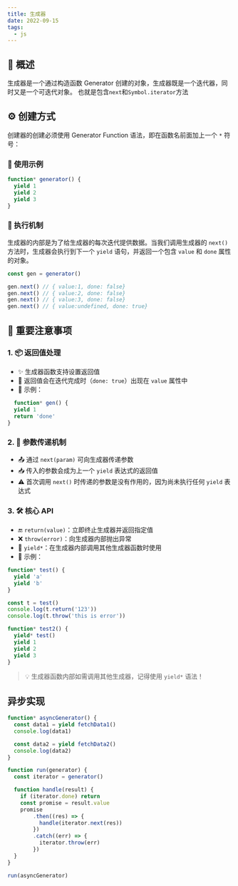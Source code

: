 ```yaml
---
title: 生成器
date: 2022-09-15
tags:
  - js
---
```


## 📝 概述

生成器是一个通过构造函数 Generator 创建的对象，生成器既是一个迭代器，同时又是一个可迭代对象。
也就是包含`next`和`Symbol.iterator`方法

## ⚙️ 创建方式

创建器的创建必须使用 Generator Function 语法，即在函数名前面加上一个 `*` 符号：

### 📝 使用示例

```js
function* generator() {
  yield 1
  yield 2
  yield 3
}
```

### 🔄 执行机制

生成器的内部是为了给生成器的每次迭代提供数据。当我们调用生成器的 `next()` 方法时，生成器会执行到下一个 `yield` 语句，并返回一个包含
`value` 和 `done` 属性的对象。

```js
const gen = generator()

gen.next() // { value:1, done: false}
gen.next() // { value:2, done: false}
gen.next() // { value:3, done: false}
gen.next() // { value:undefined, done: true}
```

## 🚨 重要注意事项

### 1. 📦 返回值处理

- ✨ 生成器函数支持设置返回值
- 🎯 返回值会在迭代完成时（`done: true`）出现在 `value` 属性中
- 📝 示例：

```js
  function* gen() {
  yield 1
  return 'done'
}
```

### 2. 🔄 参数传递机制

- 📤 通过 `next(param)` 可向生成器传递参数
- 📥 传入的参数会成为上一个 `yield` 表达式的返回值
- ⚠️ 首次调用 `next()` 时传递的参数是没有作用的，因为尚未执行任何 `yield` 表达式

### 3. 🛠️ 核心 API

- 🔚 `return(value)`：立即终止生成器并返回指定值
- ❌ `throw(error)`：向生成器内部抛出异常
- 🔗 `yield*`：在生成器内部调用其他生成器函数时使用
- 📝 示例：

```js
function* test() {
  yield 'a'
  yield 'b'
}

const t = test()
console.log(t.return('123'))
console.log(t.throw('this is error'))

function* test2() {
  yield* test()
  yield 1
  yield 2
  yield 3
}
```

> 💡 生成器函数内部如需调用其他生成器，记得使用 `yield*` 语法！

## 异步实现

```js
function* asyncGenerator() {
  const data1 = yield fetchData1()
  console.log(data1)

  const data2 = yield fetchData2()
  console.log(data2)
}

function run(generator) {
  const iterator = generator()

  function handle(result) {
    if (iterator.done) return
    const promise = result.value
    promise
        .then((res) => {
          handle(iterator.next(res))
        })
        .catch((err) => {
          iterator.throw(err)
        })
  }
}

run(asyncGenerator)
```
